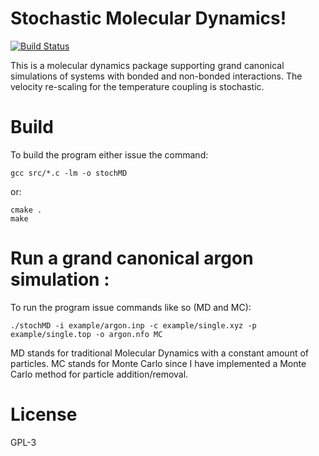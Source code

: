 # Stochastic Molecular Dynamics!

[![Build Status](https://travis-ci.org/richardtjornhammar/stochMD.svg?branch=master)](https://travis-ci.org/richardtjornhammar/stochMD)

This is a molecular dynamics package supporting grand canonical simulations of
systems with bonded and non-bonded interactions. The velocity re-scaling for the
temperature coupling is stochastic.

# Build 

To build the program either issue the command:

```
gcc src/*.c -lm -o stochMD
```
or:

```
cmake .
make
```

# Run a grand canonical argon simulation :
To run the program issue commands like so (MD and MC):
```
./stochMD -i example/argon.inp -c example/single.xyz -p example/single.top -o argon.nfo MC
```

MD stands for traditional Molecular Dynamics with a constant amount of particles.
MC stands for Monte Carlo since I have implemented a Monte Carlo method for particle addition/removal.

# License

GPL-3

